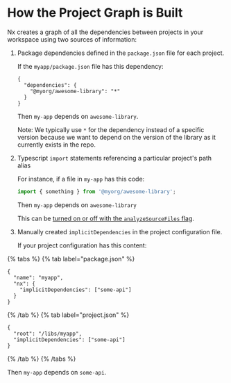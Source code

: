 # How the Project Graph is Built

Nx creates a graph of all the dependencies between projects in your workspace using two sources of information:

1. Package dependencies defined in the `package.json` file for each project.

   If the `myapp/package.json` file has this dependency:

   ```jsonc {% fileName="myapp/package.json"%}
   {
     "dependencies": {
       "@myorg/awesome-library": "*"
     }
   }
   ```

   Then `my-app` depends on `awesome-library`.

   Note: We typically use `*` for the dependency instead of a specific version because we want to depend on the version of the library as it currently exists in the repo.

2. Typescript `import` statements referencing a particular project's path alias

   For instance, if a file in `my-app` has this code:

   ```typescript
   import { something } from '@myorg/awesome-library';
   ```

   Then `my-app` depends on `awesome-library`

   This can be [turned on or off with the `analyzeSourceFiles` flag](../../recipe/analyze-source-files).

3. Manually created `implicitDependencies` in the project configuration file.

   If your project configuration has this content:

{% tabs %}
{% tab label="package.json" %}

```jsonc {% fileName="package.json"%}
{
  "name": "myapp",
  "nx": {
    "implicitDependencies": ["some-api"]
  }
}
```

{% /tab %}
{% tab label="project.json" %}

```jsonc {% fileName="project.json"%}
{
  "root": "/libs/myapp",
  "implicitDependencies": ["some-api"]
}
```

{% /tab %}
{% /tabs %}

Then `my-app` depends on `some-api`.
